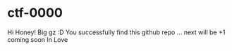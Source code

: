 # ctf-0000

Hi Honey! 
Big gz :D 
You successfully find this github repo
... next will be +1 coming soon
In Love

